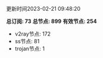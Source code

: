 更新时间2023-02-21 09:48:20

**总订阅: 73**
**总节点: 899**
**有效节点: 254**
- v2ray节点: 172
- ss节点: 81
- trojan节点: 1
